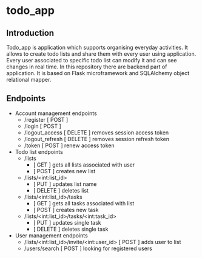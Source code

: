 # todo_app

## Introduction ##
Todo_app is application which supports organising everyday activities. It allows to create todo lists and share them with every user using application. Every user associated to specific todo list can modify it and can see changes in real time. In this repository there are backend part of application. It is based on Flask microframework and SQLAlchemy object relational mapper.

## Endpoints ##
* Account management endpoints 
    * /register [ POST ]
    * /login [ POST ]
    * /logout_access [ DELETE ] removes session access token
    * /logout_refresh [ DELETE ] removes session refresh token
    * /token [ POST ] renew access token
* Todo list endpoints  
    * /lists  
        * [ GET ] gets all lists associated with user
        * [ POST ] creates new list
    * /lists/\<int:list_id>  
        * [ PUT ] updates list name
        * [ DELETE ] deletes list
    * /lists/\<int:list_id>/tasks  
        * [ GET ] gets all tasks associated with list
        * [ POST ] creates new task
    * /lists/\<int:list_id>/tasks/\<int:task_id>  
        * [ PUT ] updates single task
        * [ DELETE ] deletes single task
* User management endpoints
    * /lists/\<int:list_id>/invite/\<int:user_id> [ POST ] adds user to list
    * /users/search [ POST ] looking for registered users